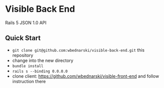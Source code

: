 # Visible Back End
Rails 5 JSON 1.0 API

## Quick Start
* `git clone git@github.com:wbednarski/visible-back-end.git` this repository
* change into the new directory
* `bundle install`
* `rails s --binding 0.0.0.0`
* clone client: https://github.com/wbednarski/visible-front-end and follow instruction there

